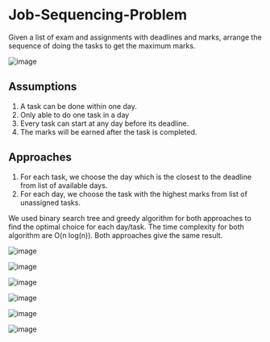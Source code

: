 # Job-Sequencing-Problem
Given a list of exam and assignments with deadlines and marks, arrange the sequence of doing the tasks to get the maximum marks.

![image](https://user-images.githubusercontent.com/65067887/215103203-053c831e-cff1-47cd-8021-95403677a4e5.png)

## Assumptions
1. A task can be done within one day.
2. Only able to do one task in a day
3. Every task can start at any day before its deadline.
4. The marks will be earned after the task is completed.

## Approaches
1. For each task, we choose the day which is the closest to the deadline from list of available days.
2. For each day, we choose the task with the highest marks from list of unassigned tasks.

We used binary search tree and greedy algorithm for both approaches to find the optimal choice for each day/task. The time complexity for both algorithm are O(n log(n)). Both approaches give the same result.

![image](https://user-images.githubusercontent.com/65067887/215104020-d2ba4049-7968-4c45-a58a-9ce63acb0254.png)

![image](https://user-images.githubusercontent.com/65067887/215104074-096a2659-53f1-47d8-b4c0-fb8630e73de2.png)

![image](https://user-images.githubusercontent.com/65067887/215104176-7ea8b9dd-e290-498d-bb82-3bb1c15b924a.png)

![image](https://user-images.githubusercontent.com/65067887/215104239-e604de38-99c4-4661-9c47-e482b7d9dc7c.png)

![image](https://user-images.githubusercontent.com/65067887/215104313-60a4462a-ad36-4238-b678-ecb865df3309.png)

![image](https://user-images.githubusercontent.com/65067887/215104379-34a8ef41-0a16-4030-9083-cec20fb48f48.png)

